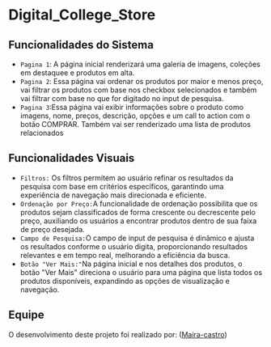 # Digital_College_Store

## Funcionalidades do Sistema
- `Pagina 1`: A página inicial renderizará uma galeria de imagens, coleções em destaquee e produtos em alta.
- `Pagina 2`: Essa página vai ordenar os produtos por maior e menos preço, vai filtrar os produtos com base nos checkbox selecionados e também vai filtrar com base no que for digitado no input de pesquisa.
- `Pagina 3`:Essa página vai exibir informações sobre o produto como imagens, nome, preços, descrição, opções e um call to action com o botão COMPRAR. Também vai ser renderizado uma lista de produtos relacionados

## Funcionalidades Visuais
- `Filtros:` Os filtros permitem ao usuário refinar os resultados da pesquisa com base em critérios específicos, garantindo uma experiência de navegação mais direcionada e eficiente.
- `Ordenação por Preço:`A funcionalidade de ordenação possibilita que os produtos sejam classificados de forma crescente ou decrescente pelo preço, auxiliando os usuários a encontrar produtos dentro de sua faixa de preço desejada.
- `Campo de Pesquisa:`O campo de input de pesquisa é dinâmico e ajusta os resultados conforme o usuário digita, proporcionando resultados relevantes e em tempo real, melhorando a eficiência da busca.
- `Botão "Ver Mais:"`Na página inicial e nos detalhes dos produtos, o botão "Ver Mais" direciona o usuário para uma página que lista todos os produtos disponíveis, expandindo as opções de visualização e navegação.

## Equipe
O desenvolvimento deste projeto foi realizado por: 
([Maira-castro](https://github.com/Maira-castro))

